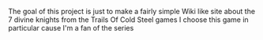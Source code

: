 The goal of this project is just to make a fairly simple Wiki like site about the 7 divine knights from the Trails Of Cold Steel games
I choose this game in particular cause I'm a fan of the series
